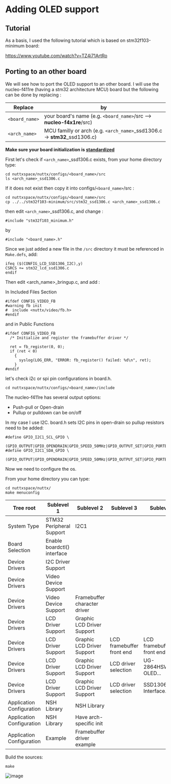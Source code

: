# Adding OLED support

## Tutorial

As a basis, I used the following tutorial which is based on stm32f103-minimum board:
 
https://www.youtube.com/watch?v=TZ4i71ArtRo


## Porting to an other board

We will see how to port the OLED support to an other board. I will use the nucleo-f411re (having a stm32 architecture MCU) board but the following can be done by replacing : 

| Replace          | by                                                                            |
|------------------|-------------------------------------------------------------------------------|
| `<board_name>` | your board's name   (e.g. `<board_name>`/src --> **nucleo-f4x1re**/src)     |
| `<arch_name>`  | MCU familly or arch   (e.g. `<arch_name>`_ssd1306.c -> **stm32**_ssd1306.c) |


**Make sure your board initialization is [standardized](https://github.com/bertvoldenuit/NuttX-Wiki/wiki/peripherals_initialize)**

First let's check if `<arch_name>`_ssd1306.c exists, from your home directory type:

```
cd nuttxspace/nuttx/configs/<board_name>/src
ls <arch_name>_ssd1306.c
```

If it does not exist then copy it into configs/`<board_name>`/src :

```
cd nuttxspace/nuttx/configs/<board_name>/src
cp ../../stm32f103-minimum/src/stm32_ssd1306.c <arch_name>_ssd1306.c
```

then edit `<arch_name>`_ssd1306.c, and change :

`#include "stm32f103_minimum.h"`

by

`#include "<board_name>.h"`


Since we just added a new file in the `/src` directory it must be referenced in `Make.defs`, add:

```
ifeq ($(CONFIG_LCD_SSD1306_I2C),y)
CSRCS += stm32_lcd_ssd1306.c
endif
```

Then edit <arch_name>_bringup.c, and add :

In Included Files Section
```
#ifdef CONFIG_VIDEO_FB
#warning fb init
#  include <nuttx/video/fb.h>
#endif
```

and in Public Functions

```
#ifdef CONFIG_VIDEO_FB
  /* Initialize and register the framebuffer driver */

  ret = fb_register(0, 0);
  if (ret < 0)
    {
      syslog(LOG_ERR, "ERROR: fb_register() failed: %d\n", ret);
    }
#endif
```

let's check i2c or spi pin configurations in board.h. 

```
cd nuttxspace/nuttx/configs/<board_name>/include
```

The nucleo-f411re has several output options:
* Push-pull or Open-drain
* Pullup or pulldown can be on/off

In my case I use I2C. board.h sets I2C pins in open-drain so pullup resistors need to be added:
```
#define GPIO_I2C1_SCL_GPIO \
   (GPIO_OUTPUT|GPIO_OPENDRAIN|GPIO_SPEED_50MHz|GPIO_OUTPUT_SET|GPIO_PORTB|GPIO_PIN8)
#define GPIO_I2C1_SDA_GPIO \
   (GPIO_OUTPUT|GPIO_OPENDRAIN|GPIO_SPEED_50MHz|GPIO_OUTPUT_SET|GPIO_PORTB|GPIO_PIN9)
```

Now we need to configure the os.

From your home directory you can type:

```
cd nuttxspace/nuttx/
make menuconfig
```

  |       Tree root           | Sublevel 1                  | Sublevel 2                   |  Sublevel 3             |   Sublevel 3            |Enable |
  | ------------------------- |-----------------------------|----------------------------- | ----------------------- |  ---------------------- |:-----:|
  | System Type               | STM32 Peripheral Support    | I2C1                         |                         |                         | yes   |
  | Board Selection           | Enable boardctl() interface |                              |                         |                         | yes   |  
  | Device Drivers            | I2C Driver Support          |                              |                         |                         | yes   |
  | Device Drivers            | Video Device Support        |                              |                         |                         | yes   |
  | Device Drivers            | Video Device Support        | Framebuffer character driver |                         |                         | yes   |
  | Device Drivers            | LCD Driver Support          | Graphic LCD Driver Support   |                         |                         | yes   |
  | Device Drivers            | LCD Driver Support          | Graphic LCD Driver Support   |LCD framebuffer front end| LCD framebuffer front end | yes   |
  | Device Drivers            | LCD Driver Support          | Graphic LCD Driver Support   | LCD driver selection    |  UG-2864HSWEG01 OLED... | yes   |
  | Device Drivers            | LCD Driver Support          | Graphic LCD Driver Support   | LCD driver selection    |  SSD1306 Interface...   | I2C   |  
  | Application Configuration |  NSH Library                | NSH Library                  |                         |                         | yes   |
  | Application Configuration |  NSH Library                | Have arch-specific init      |                         |                         | yes   |
  | Application Configuration |  Example                    | Framebuffer driver example   |                         |                         | yes   |

Build the sources:

```
make
```
![image](https://user-images.githubusercontent.com/5957713/54497293-3f71f400-48f9-11e9-93f6-ed82098c881c.png)